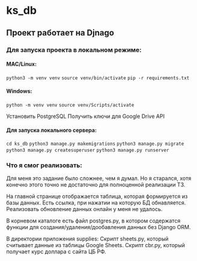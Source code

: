 # ks_db

## Проект работает на Djnago

### Для запуска проекта в локальном режиме:

#### MAC/Linux:
`python3 -m venv venv`
`source venv/bin/activate`
`pip -r requirements.txt`

#### Windows:
`python -m venv venv`
`source venv/Scripts/activate`

Установить PostgreSQL
Получить ключи для Google Drive API

#### Для запуска локального сервера:
`cd ks_db`
`python3 manage.py makemigrations`
`python3 manage.py migrate`
`python3 manage.py createsuperuser`
`python3 manage.py runserver`

  

### Что я смог реализовать:

Для меня это задание было сложнее, чем я думал. Но я старался, хотя конечно этого точно не достаточно для полноценной реализации ТЗ.

На главной странице отображается таблица, которая формируется из базы данных. Есть ссылка, при нажатии на которую БД обнавляется. Реализовать обновление данных онлайн у меня не удалось.

В корневом каталоге есть файл postgres.py, в котором содержатся функции для создания/удаления/дообавления данных без Django ORM.

В директории приложения supplies:
Cкрипт sheets.py, который считывает данные из таблицы Google Sheets.
Скрипт cbr.py, который получает курс доллара с сайта ЦБ РФ.
